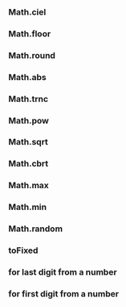 ### Math.ciel
### Math.floor
### Math.round
### Math.abs
### Math.trnc
### Math.pow
### Math.sqrt
### Math.cbrt
### Math.max
### Math.min
### Math.random
### toFixed
### for last digit from a number
### for first   digit from a number
